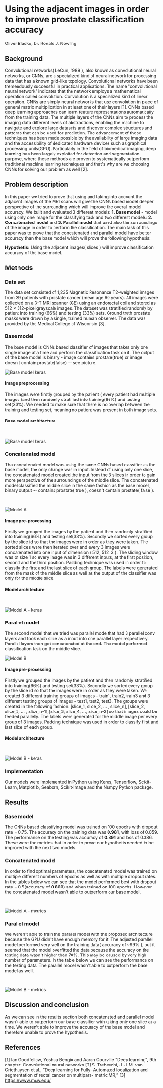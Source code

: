 # Using the adjacent images in order to improve prostate classification accuracy
Oliver Blasko, Dr. Ronald J. Nowling

## Background
Convolutional networks( LeCun, 1989 ), also known as convolutional neural networks, or CNNs, are a specialized kind of neural network for processing data that has a known grid-like topology. Convolutional networks have been tremendously successful in practical applications. The name "convolutional neural network" indicates that the network employs a mathematical operation called convolution. Convolution is a specialized kind of linear operation. CNNs are simply neural networks that use convolution in place of general matrix multiplication in at least one of their layers [1]. CNNs based deep learning approaches can learn feature representations automatically from the training data. The multiple layers of the CNNs aim to process the imaging data different levels of abstractions, enabling the machine to navigate and explore large datasets and discover complex structures and patterns that can be used for prediction. The advancement of these techniques has been made possible by the availability of large imaging data and the accessibility of dedicated hardware devices such as graphical processing units(GPU). Particularly in the field of biomedical imaging, deep learning has been largely exploited for detection and segmentation purpose, where these methods are proven to systematically outperform traditional machine learning techniques and that's why are we choosing CNNs for solving our problem as well [2].

## Problem description
In this paper we tried to prove that using and taking into account the adjacent images of the MRI scans will give the CNNs based model deeper perspective of the surrounding which will improve the overall model accuracy. We built and evaluated 3 different models: **1. Base model** - model using only one image for the classifying task and two different models: **2. Concatenated model** and **3. Parallel model** that used also the surroundings of the image in order to perform the classification. The main task of this paper was to prove that the concatenated and parallel model have better accuracy than the base model which will prove the following hypothesis:
   
**Hypothetis:**
Using the adjacent images( slices ) will improve classification accuracy of the base model.

## Methods

### Data set
The data set consisted of 1,235 Magnetic Resonance T2-weighted images from 39 patients with prostate cancer (mean age 60 years). All images were collected on a 3-T MRI scanner (GE) using an endorectal coil and stored as 512 × 512-pixel grayscale images. The dataset was stratified randomly by patient into training (66%) and testing (33%) sets. Ground truth prostate masks were drawn by a single, trained human observer. The data was provided by the Medical College of Wisconsin [3]. 

### Base model
The base model is CNNs based classifier of images that takes only one single image at a time and perform the classification task on it. The output of the base model is binary - image contains prostate(true) or image doesn't contain prostate(false) -- see picture.
<br/>

![Base model keras](./base_model_arch.png)

#### Image preprocessing
The images were firstly grouped by the patient ( every patient had multiple images )and then randomly stratified into training(66%) and testing set(33%). We needed to make sure that there is no overlap between the training and testing set, meaning no patient was present in both image sets.

#### Base model architecture
<br/>

![Base model keras](./base_model_keras.png)

### Concatenated model
Tha concatenated model was using the same CNNs based classifier as the base model, the only change was in input. Instead of using only one slice, the concatenated model created the input from the 3 slices in order to gain more perspective of the surroundings of the middle slice. The concatenated model classified the middle slice in the same fashion as the base model, binary output -- contains prostate( true ), doesn't contain prostate( false ).

<br/>

![Model A](./concatenated_model_arch.png)

#### Image pre-processing
Firstly we grouped the images by the patient and then randomly stratified into training(66%) and testing set(33%). Secondly we sorted every group by the slice id so that the images were in order as they were taken. The sorted slices were then iterated over and every 3 images were concatenated into one input of dimension ( 512, 512, 3 ). The sliding window was of size 1 so every image was in 3 different inputs, at the first position, second and the third position. Padding technique was used in order to classify the first and the last slice of each group. The labels were generated from the mask of the middle slice as well as the output of the classifier was only for the middle slice.

#### Model architecture
<br/>

![Model A - keras](./conc_model_keras.png)


### Parallel model
The second model that we tried was parallel mode that had 3 parallel conv layers and took each slice as a input into one parallel layer respectively. Parallel layers then got concatenated at the end. The model performed classification task on the middle slice. 
<br/>

![Model B](./parallel_model_arch.png)

#### Image pre-processing
Firstly we grouped the images by the patient and then randomly stratified into training(66%) and testing set(33%). Secondly we sorted every group by the slice id so that the images were in order as they were taken. We created 3 different training groups of images - train1, train2, train3 and 3 different testing groups of images - test1, test2, test3. The groups were created in the following fashion: [slice_1, slice_2, ... , slice_n], [slice_2, slice_3, ... , slice_n-1],[slice_3, slice_4, ..., slice_n-2] so that images could be feeded parallelly. The labels were generated for the middle image per every group of 3 images. Padding technique was used in order to classify first and last slice of each group.

#### Model architecture
<br/>

![Model B - keras](./parallel_model_keras.png)


### Implementation
Our models were implemented in Python using Keras, Tensorflow, Scikit-Learn, Matplotlib, Seaborn, Scikit-Image and the Numpy Python package.


## Results

### Base model
The CNNs based classifying model was trained on 100 epochs with dropout rate = 0.75. The accuracy on the training data was **0.981**, with loss of 0.059. The performance on the testing was accuracy of **0.891** and loss of 0.386. These were the metrics that in order to prove our hypothetis needed to be improved with the next two models.

### Concatenated model
In order to find optimal parameters, the concatenated model was trained on multiple different numbers of epochs as well as with multiple dropout rates. In the tables below we can see that the model performed best with dropout rate = 0.5(accuracy of **0.869**) and when trained on 100 epochs. However the concatenated model wasn't able to outperform our base model.

<br/>

![Model A - metrics](./model_a_metrics.png)

### Parallel model
We weren't able to train the parallel model with the proposed architecture because the GPU didn't have enough memory for it. The adjusted parallel model performed very well on the training data( accuracy of ~99% ), but it seemed that the model overfitted the data because the accuracy on the testing data wasn't higher than 70%. This may be caused by very high number of parameters. In the table below we can see the performance on the testing data. The parallel model wasn't able to outperform the base model as well.

<br/>

![Model B - metrics](./model_b_metrics.png)


## Discussion and conclusion
As we can see in the results section both concatenated and parallel model wasn't able to outperform our base classifier with taking only one slice at a time. We weren't able to improve the accuracy of the base model and therefore unable to prove the hypothesis.

## References
[1] Ian Goodfellow, Yoshua Bengio and Aaron Courville "Deep learning", 9th chapter: Convolutional neural networks
[2] S. Trebeschi, J. J. M. van Griethuysen et al., “Deep learning for Fully-
Automated localization and segmentation of rectal cancer on multipara-
metric MR,”
[3] https://www.mcw.edu/